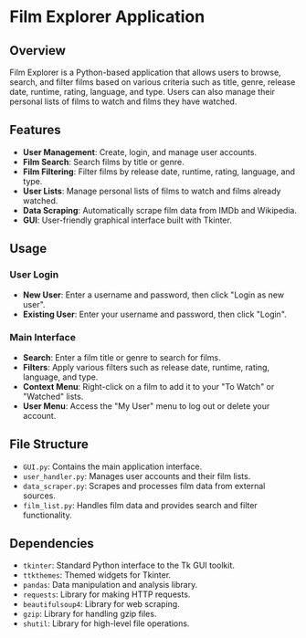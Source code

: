 # Film Explorer Application

## Overview

Film Explorer is a Python-based application that allows users to browse, search, and filter films based on various criteria such as title, genre, release date, runtime, rating, language, and type. Users can also manage their personal lists of films to watch and films they have watched.

## Features

- **User Management**: Create, login, and manage user accounts.
- **Film Search**: Search films by title or genre.
- **Film Filtering**: Filter films by release date, runtime, rating, language, and type.
- **User Lists**: Manage personal lists of films to watch and films already watched.
- **Data Scraping**: Automatically scrape film data from IMDb and Wikipedia.
- **GUI**: User-friendly graphical interface built with Tkinter.

## Usage

### User Login

- **New User**: Enter a username and password, then click "Login as new user".
- **Existing User**: Enter your username and password, then click "Login".

### Main Interface

- **Search**: Enter a film title or genre to search for films.
- **Filters**: Apply various filters such as release date, runtime, rating, language, and type.
- **Context Menu**: Right-click on a film to add it to your "To Watch" or "Watched" lists.
- **User Menu**: Access the "My User" menu to log out or delete your account.

## File Structure

- `GUI.py`: Contains the main application interface.
- `user_handler.py`: Manages user accounts and their film lists.
- `data_scraper.py`: Scrapes and processes film data from external sources.
- `film_list.py`: Handles film data and provides search and filter functionality.

## Dependencies

- `tkinter`: Standard Python interface to the Tk GUI toolkit.
- `ttkthemes`: Themed widgets for Tkinter.
- `pandas`: Data manipulation and analysis library.
- `requests`: Library for making HTTP requests.
- `beautifulsoup4`: Library for web scraping.
- `gzip`: Library for handling gzip files.
- `shutil`: Library for high-level file operations.
